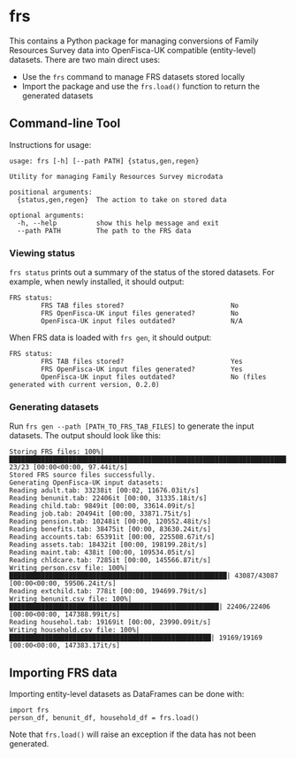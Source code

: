 # frs

This contains a Python package for managing conversions of Family Resources Survey data into OpenFisca-UK compatible (entity-level) datasets. There are two main direct uses:

- Use the ```frs``` command to manage FRS datasets stored locally
- Import the package and use the ```frs.load()``` function to return the generated datasets

## Command-line Tool

Instructions for usage:

```
usage: frs [-h] [--path PATH] {status,gen,regen}

Utility for managing Family Resources Survey microdata

positional arguments:
  {status,gen,regen}  The action to take on stored data

optional arguments:
  -h, --help          show this help message and exit
  --path PATH         The path to the FRS data
```

### Viewing status

```frs status``` prints out a summary of the status of the stored datasets. For example, when newly installed, it should output:

```
FRS status:
        FRS TAB files stored?                           No
        FRS OpenFisca-UK input files generated?         No
        OpenFisca-UK input files outdated?              N/A
```

When FRS data is loaded with ```frs gen```, it should output:

```
FRS status:
        FRS TAB files stored?                           Yes
        FRS OpenFisca-UK input files generated?         Yes
        OpenFisca-UK input files outdated?              No (files generated with current version, 0.2.0)
```

### Generating datasets

Run ```frs gen --path [PATH_TO_FRS_TAB_FILES]``` to generate the input datasets. The output should look like this:

```
Storing FRS files: 100%|██████████████████████████████████████████████████████████████████████| 23/23 [00:00<00:00, 97.44it/s]
Stored FRS source files successfully.
Generating OpenFisca-UK input datasets:
Reading adult.tab: 33238it [00:02, 11676.03it/s]
Reading benunit.tab: 22406it [00:00, 31335.18it/s]
Reading child.tab: 9849it [00:00, 33614.09it/s]
Reading job.tab: 20494it [00:00, 33871.75it/s]
Reading pension.tab: 10248it [00:00, 120552.48it/s]
Reading benefits.tab: 38475it [00:00, 83630.24it/s]
Reading accounts.tab: 65391it [00:00, 225508.67it/s]
Reading assets.tab: 18432it [00:00, 198199.28it/s]
Reading maint.tab: 438it [00:00, 109534.05it/s]
Reading chldcare.tab: 7285it [00:00, 145566.87it/s]
Writing person.csv file: 100%|███████████████████████████████████████████████████████| 43087/43087 [00:00<00:00, 59506.24it/s] 
Reading extchild.tab: 778it [00:00, 194699.79it/s]
Writing benunit.csv file: 100%|█████████████████████████████████████████████████████| 22406/22406 [00:00<00:00, 147388.99it/s] 
Reading househol.tab: 19169it [00:00, 23990.09it/s]
Writing household.csv file: 100%|███████████████████████████████████████████████████| 19169/19169 [00:00<00:00, 147383.17it/s]
```

## Importing FRS data

Importing entity-level datasets as DataFrames can be done with:

```
import frs
person_df, benunit_df, household_df = frs.load()
```

Note that ```frs.load()``` will raise an exception if the data has not been generated.